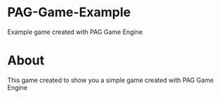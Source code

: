 # PAG-Game-Example
Example game created with PAG Game Engine

# About
This game created to show you a simple game created with PAG Game Engine
